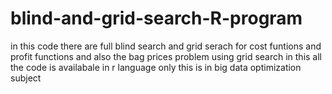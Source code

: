 # blind-and-grid-search-R-program
in this code there are full blind search and grid serach for cost funtions and profit functions and also the bag prices problem using grid search
in this all the code is availabale in r language only
this is in big data optimization subject
